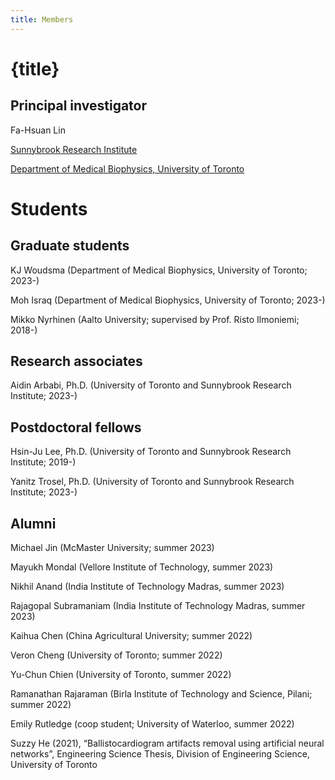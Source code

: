 ```yaml
---
title: Members
---
```


# {title}

## Principal investigator
Fa-Hsuan Lin

[Sunnybrook Research Institute](https://sunnybrook.ca/research/team/member.asp?t=11&m=865&page=528)

[Department of Medical Biophysics, University of Toronto](https://medbio.utoronto.ca/faculty/lin)

# Students

## Graduate students

KJ Woudsma (Department of Medical Biophysics, University of Toronto; 2023-)

Moh Israq (Department of Medical Biophysics, University of Toronto; 2023-)

Mikko Nyrhinen (Aalto University; supervised by Prof. Risto Ilmoniemi; 2018-)

## Research associates
Aidin Arbabi, Ph.D. (University of Toronto and Sunnybrook Research Institute; 2023-)

## Postdoctoral fellows
Hsin-Ju Lee, Ph.D. (University of Toronto and Sunnybrook Research Institute; 2019-)

Yanitz Trosel, Ph.D. (University of Toronto and Sunnybrook Research Institute; 2023-)
## Alumni

Michael Jin (McMaster University; summer 2023)

Mayukh Mondal (Vellore Institute of Technology, summer 2023)

Nikhil Anand (India Institute of Technology Madras, summer 2023)

Rajagopal Subramaniam (India Institute of Technology Madras, summer 2023)

Kaihua Chen (China Agricultural University; summer 2022)

Veron Cheng (University of Toronto; summer 2022)

Yu-Chun Chien (University of Toronto, summer 2022)

Ramanathan Rajaraman (Birla Institute of Technology and Science, Pilani; summer 2022)

Emily Rutledge (coop student; University of Waterloo, summer 2022)

Suzzy He (2021), “Ballistocardiogram artifacts removal using artificial neural networks”, Engineering Science Thesis, Division of Engineering Science, University of Toronto



